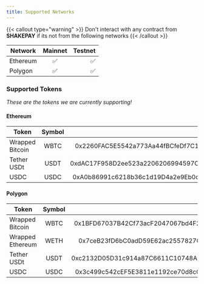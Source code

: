 ```yaml
---
title: Supported Networks
---
```


{{< callout type="warning" >}}
 Don't interact with any contract from __SHAKEPAY__ if its not from the following networks
{{< /callout >}}

| Network        | Mainnet           | Testnet  |
| ------------- |:-------------:| -----:|
| Ethereum      | ✅ | ✅ |
| Polygon      | ✅      |   ✅ |

### Supported Tokens

_These are the tokens we are currently supporting!_

#### Ethereum

| Token        | Symbol           | Address  |
| ------------- |:-------------:| -----:|
| Wrapped Bitcoin  | WBTC | 0x2260FAC5E5542a773Aa44fBCfeDf7C193bc2C599 |
| Tether USDt      | USDT | 0xdAC17F958D2ee523a2206206994597C13D831ec7 |
| USDC             | USDC | 0xA0b86991c6218b36c1d19D4a2e9Eb0cE3606eB48 |

#### Polygon

| Token        | Symbol           | Address  |
| ------------- |:-------------:| -----:|
| Wrapped Bitcoin  | WBTC | 0x1BFD67037B42Cf73acF2047067bd4F2C47D9BfD6 |
| Wrapped Ethereum | WETH | 0x7ceB23fD6bC0adD59E62ac25578270cFf1b9f619 |
| Tether USDt      | USDT | 0xc2132D05D31c914a87C6611C10748AEb04B58e8F |
| USDC             | USDC | 0x3c499c542cEF5E3811e1192ce70d8cC03d5c3359 |
